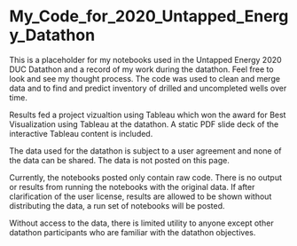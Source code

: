 # My_Code_for_2020_Untapped_Energy_Datathon

This is a placeholder for my notebooks used in the Untapped Energy 2020 DUC Datathon and a record of my work during the datathon.
Feel free to look and see my thought process.  The code was used to clean and merge data and to find and predict inventory of drilled and uncompleted wells over time.

Results fed a project vizualtion using Tableau which won the award for Best Visualization using Tableau at the datathon.  A static PDF slide deck of the interactive Tableau content is included.

The data used for the datathon is subject to a user agreement and none of the data can be shared.  The data is not posted on this page.

Currently, the notebooks posted only contain raw code.  There is no output or results from running the notebooks with the original data.  If after clarification of the user license, results are allowed to be shown without distributing the data, a run set of notebooks will be posted.

Without access to the data, there is limited utility to anyone except other datathon participants who are familiar with the datathon objectives.   
